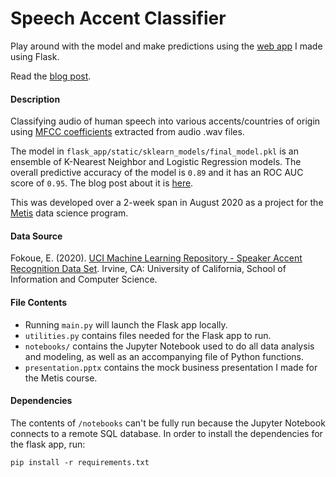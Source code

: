 # Speech Accent Classifier

Play around with the model and make predictions using the [web app](https://accent-identification.appspot.com/)
I made using Flask.

Read the [blog post](https://stephenjkaplan.github.io/2020/08/25/speech-accent-classifier/).

#### Description
Classifying audio of human speech into various accents/countries of origin using 
[MFCC coefficients](https://en.wikipedia.org/wiki/Mel-frequency_cepstrum) extracted from audio .wav files.

The model in `flask_app/static/sklearn_models/final_model.pkl` is an ensemble of K-Nearest Neighbor and Logistic 
Regression models. The overall predictive accuracy of the model is `0.89` and it has an ROC AUC score of `0.95`. The 
blog post about it is  [here](https://stephenjkaplan.github.io/).

This was developed over a 2-week span in August 2020 as a project for the [Metis](https://thisismetis.com) data science 
program.

#### Data Source
Fokoue, E. (2020). [UCI Machine Learning Repository - Speaker Accent Recognition Data Set](https://archive.ics.uci.edu/ml/datasets/Speaker+Accent+Recognition). Irvine, CA: University of California, School of Information and Computer Science.

#### File Contents
* Running `main.py` will launch the Flask app locally.
* `utilities.py` contains files needed for the Flask app to run.
* `notebooks/` contains the Jupyter Notebook used to do all data analysis and modeling, as well as an accompanying 
   file of Python functions.
* `presentation.pptx` contains the mock business presentation I made for the Metis course.

#### Dependencies

The contents of `/notebooks` can't be fully run because the Jupyter Notebook connects to a remote SQL database. In order 
to install the dependencies for the flask app, run:

`pip install -r requirements.txt`
